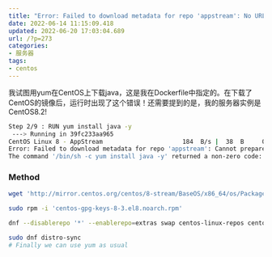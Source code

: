 ```yaml
---
title: "Error: Failed to download metadata for repo 'appstream': No URLs in mirrorlist"
date: 2022-06-14 11:15:09.418
updated: 2022-06-20 17:03:04.689
url: /?p=273
categories: 
- 服务器
tags: 
- centos
---
```


我试图用yum在CentOS上下载java，这是我在Dockerfile中指定的。在下载了CentOS的镜像后，运行时出现了这个错误！还需要提到的是，我的服务器实例是CentOS8.2!
```bash
Step 2/9 : RUN yum install java -y
 ---> Running in 39fc233aa965
CentOS Linux 8 - AppStream                      184  B/s |  38  B     00:00
Error: Failed to download metadata for repo 'appstream': Cannot prepare internal mirrorlist: No URLs in mirrorlist
The command '/bin/sh -c yum install java -y' returned a non-zero code: 1
```
### Method
```bash
wget 'http://mirror.centos.org/centos/8-stream/BaseOS/x86_64/os/Packages/centos-gpg-keys-8-3.el8.noarch.rpm'

sudo rpm -i 'centos-gpg-keys-8-3.el8.noarch.rpm'

dnf --disablerepo '*' --enablerepo=extras swap centos-linux-repos centos-stream-repos

sudo dnf distro-sync
# Finally we can use yum as usual
```